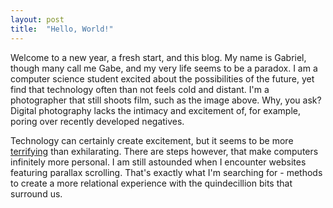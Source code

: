 ```yaml
---
layout: post
title:  "Hello, World!"
---
```

Welcome to a new year, a fresh start, and this blog. My name is Gabriel, though many call me Gabe, and my very life seems to be a paradox. I am a computer science student excited about the possibilities of the future, yet find that technology often than not feels cold and distant. I'm a photographer that still shoots film, such as the image above. Why, you ask? Digital photography lacks the intimacy and excitement of, for example, poring over recently developed negatives.

Technology can certainly create excitement, but it seems to be more [terrifying](http://www.youtube.com/watch?v=tFrjrgBV8K0) than exhilarating. There are steps however, that make computers infinitely more personal. I am still astounded when I encounter websites featuring parallax scrolling. That's exactly what I'm searching for - methods to create a more relational experience with the quindecillion bits that surround us.
